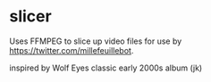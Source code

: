 # slicer

Uses FFMPEG to slice up video files for use by https://twitter.com/millefeuillebot.

inspired by Wolf Eyes classic early 2000s album (jk)
